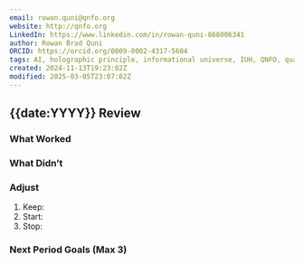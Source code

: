 ```yaml
---
email: rowan.quni@qnfo.org
website: http://qnfo.org
LinkedIn: https://www.linkedin.com/in/rowan-quni-868006341
author: Rowan Brad Quni
ORCID: https://orcid.org/0009-0002-4317-5604
tags: AI, holographic principle, informational universe, IUH, QNFO, quantum
created: 2024-11-13T19:23:02Z
modified: 2025-03-05T23:07:02Z
---
```


## {{date:YYYY}} Review

### What Worked

### What Didn’t

### Adjust

1. Keep:
2. Start:
3. Stop:

### Next Period Goals (Max 3)
